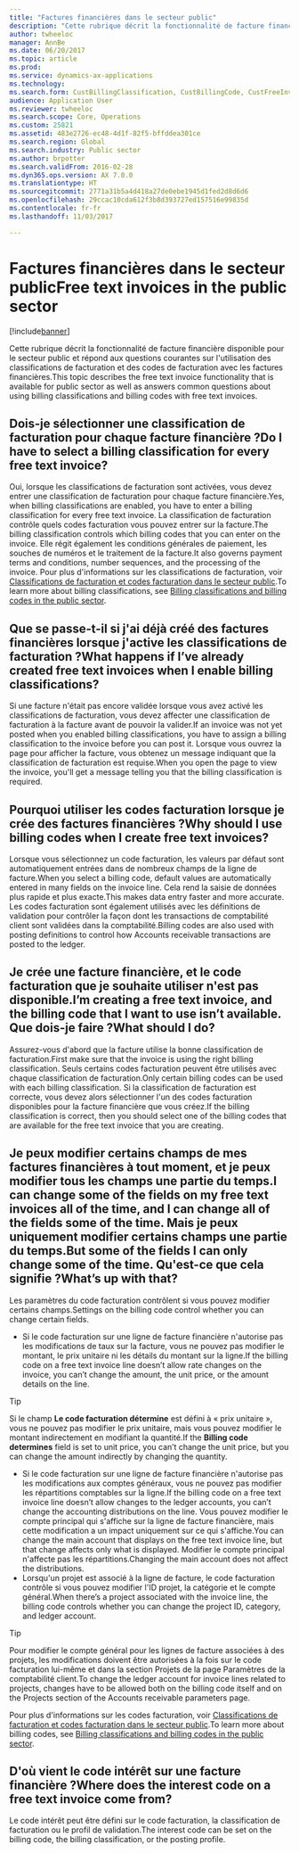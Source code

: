 ```yaml
---
title: "Factures financières dans le secteur public"
description: "Cette rubrique décrit la fonctionnalité de facture financière disponible pour le secteur public et répond aux questions courantes sur l'utilisation des classifications de facturation et des codes de facturation avec les factures financières."
author: twheeloc
manager: AnnBe
ms.date: 06/20/2017
ms.topic: article
ms.prod: 
ms.service: dynamics-ax-applications
ms.technology: 
ms.search.form: CustBillingClassification, CustBillingCode, CustFreeInvoice
audience: Application User
ms.reviewer: twheeloc
ms.search.scope: Core, Operations
ms.custom: 25821
ms.assetid: 483e2726-ec48-4d1f-82f5-bffddea301ce
ms.search.region: Global
ms.search.industry: Public sector
ms.author: brpotter
ms.search.validFrom: 2016-02-28
ms.dyn365.ops.version: AX 7.0.0
ms.translationtype: HT
ms.sourcegitcommit: 2771a31b5a4d418a27de0ebe1945d1fed2d8d6d6
ms.openlocfilehash: 29ccac10cda612f3b8d393727ed157516e99835d
ms.contentlocale: fr-fr
ms.lasthandoff: 11/03/2017

---
```


# <a name="free-text-invoices-in-the-public-sector"></a><span data-ttu-id="03a0b-103">Factures financières dans le secteur public</span><span class="sxs-lookup"><span data-stu-id="03a0b-103">Free text invoices in the public sector</span></span>

[!include[banner](../includes/banner.md)]


<span data-ttu-id="03a0b-104">Cette rubrique décrit la fonctionnalité de facture financière disponible pour le secteur public et répond aux questions courantes sur l'utilisation des classifications de facturation et des codes de facturation avec les factures financières.</span><span class="sxs-lookup"><span data-stu-id="03a0b-104">This topic describes the free text invoice functionality that is available for public sector as well as answers common questions about using billing classifications and billing codes with free text invoices.</span></span>

<a name="do-i-have-to-select-a-billing-classification-for-every-free-text-invoice"></a><span data-ttu-id="03a0b-105">Dois-je sélectionner une classification de facturation pour chaque facture financière ?</span><span class="sxs-lookup"><span data-stu-id="03a0b-105">Do I have to select a billing classification for every free text invoice?</span></span>
-------------------------------------------------------------------------

<span data-ttu-id="03a0b-106">Oui, lorsque les classifications de facturation sont activées, vous devez entrer une classification de facturation pour chaque facture financière.</span><span class="sxs-lookup"><span data-stu-id="03a0b-106">Yes, when billing classifications are enabled, you have to enter a billing classification for every free text invoice.</span></span> <span data-ttu-id="03a0b-107">La classification de facturation contrôle quels codes facturation vous pouvez entrer sur la facture.</span><span class="sxs-lookup"><span data-stu-id="03a0b-107">The billing classification controls which billing codes that you can enter on the invoice.</span></span> <span data-ttu-id="03a0b-108">Elle régit également les conditions générales de paiement, les souches de numéros et le traitement de la facture.</span><span class="sxs-lookup"><span data-stu-id="03a0b-108">It also governs payment terms and conditions, number sequences, and the processing of the invoice.</span></span> <span data-ttu-id="03a0b-109">Pour plus d'informations sur les classifications de facturation, voir [Classifications de facturation et codes facturation dans le secteur public](billing-classifications-billing-codes-public-sector.md).</span><span class="sxs-lookup"><span data-stu-id="03a0b-109">To learn more about billing classifications, see [Billing classifications and billing codes in the public sector](billing-classifications-billing-codes-public-sector.md).</span></span>

## <a name="what-happens-if-ive-already-created-free-text-invoices-when-i-enable-billing-classifications"></a><span data-ttu-id="03a0b-110">Que se passe-t-il si j'ai déjà créé des factures financières lorsque j'active les classifications de facturation ?</span><span class="sxs-lookup"><span data-stu-id="03a0b-110">What happens if I’ve already created free text invoices when I enable billing classifications?</span></span>
<span data-ttu-id="03a0b-111">Si une facture n'était pas encore validée lorsque vous avez activé les classifications de facturation, vous devez affecter une classification de facturation à la facture avant de pouvoir la valider.</span><span class="sxs-lookup"><span data-stu-id="03a0b-111">If an invoice was not yet posted when you enabled billing classifications, you have to assign a billing classification to the invoice before you can post it.</span></span> <span data-ttu-id="03a0b-112">Lorsque vous ouvrez la page pour afficher la facture, vous obtenez un message indiquant que la classification de facturation est requise.</span><span class="sxs-lookup"><span data-stu-id="03a0b-112">When you open the page to view the invoice, you'll get a message telling you that the billing classification is required.</span></span>

## <a name="why-should-i-use-billing-codes-when-i-create-free-text-invoices"></a><span data-ttu-id="03a0b-113">Pourquoi utiliser les codes facturation lorsque je crée des factures financières ?</span><span class="sxs-lookup"><span data-stu-id="03a0b-113">Why should I use billing codes when I create free text invoices?</span></span>
<span data-ttu-id="03a0b-114">Lorsque vous sélectionnez un code facturation, les valeurs par défaut sont automatiquement entrées dans de nombreux champs de la ligne de facture.</span><span class="sxs-lookup"><span data-stu-id="03a0b-114">When you select a billing code, default values are automatically entered in many fields on the invoice line.</span></span> <span data-ttu-id="03a0b-115">Cela rend la saisie de données plus rapide et plus exacte.</span><span class="sxs-lookup"><span data-stu-id="03a0b-115">This makes data entry faster and more accurate.</span></span> <span data-ttu-id="03a0b-116">Les codes facturation sont également utilisés avec les définitions de validation pour contrôler la façon dont les transactions de comptabilité client sont validées dans la comptabilité.</span><span class="sxs-lookup"><span data-stu-id="03a0b-116">Billing codes are also used with posting definitions to control how Accounts receivable transactions are posted to the ledger.</span></span>

## <a name="im-creating-a-free-text-invoice-and-the-billing-code-that-i-want-to-use-isnt-available-what-should-i-do"></a><span data-ttu-id="03a0b-117">Je crée une facture financière, et le code facturation que je souhaite utiliser n'est pas disponible.</span><span class="sxs-lookup"><span data-stu-id="03a0b-117">I’m creating a free text invoice, and the billing code that I want to use isn’t available.</span></span> <span data-ttu-id="03a0b-118">Que dois-je faire ?</span><span class="sxs-lookup"><span data-stu-id="03a0b-118">What should I do?</span></span>
<span data-ttu-id="03a0b-119">Assurez-vous d'abord que la facture utilise la bonne classification de facturation.</span><span class="sxs-lookup"><span data-stu-id="03a0b-119">First make sure that the invoice is using the right billing classification.</span></span> <span data-ttu-id="03a0b-120">Seuls certains codes facturation peuvent être utilisés avec chaque classification de facturation.</span><span class="sxs-lookup"><span data-stu-id="03a0b-120">Only certain billing codes can be used with each billing classification.</span></span> <span data-ttu-id="03a0b-121">Si la classification de facturation est correcte, vous devez alors sélectionner l'un des codes facturation disponibles pour la facture financière que vous créez.</span><span class="sxs-lookup"><span data-stu-id="03a0b-121">If the billing classification is correct, then you should select one of the billing codes that are available for the free text invoice that you are creating.</span></span>

## <a name="i-can-change-some-of-the-fields-on-my-free-text-invoices-all-of-the-time-and-i-can-change-all-of-the-fields-some-of-the-time-but-some-of-the-fields-i-can-only-change-some-of-the-time-whats-up-with-that"></a><span data-ttu-id="03a0b-122">Je peux modifier certains champs de mes factures financières à tout moment, et je peux modifier tous les champs une partie du temps.</span><span class="sxs-lookup"><span data-stu-id="03a0b-122">I can change some of the fields on my free text invoices all of the time, and I can change all of the fields some of the time.</span></span> <span data-ttu-id="03a0b-123">Mais je peux uniquement modifier certains champs une partie du temps.</span><span class="sxs-lookup"><span data-stu-id="03a0b-123">But some of the fields I can only change some of the time.</span></span> <span data-ttu-id="03a0b-124">Qu'est-ce que cela signifie ?</span><span class="sxs-lookup"><span data-stu-id="03a0b-124">What’s up with that?</span></span>
<span data-ttu-id="03a0b-125">Les paramètres du code facturation contrôlent si vous pouvez modifier certains champs.</span><span class="sxs-lookup"><span data-stu-id="03a0b-125">Settings on the billing code control whether you can change certain fields.</span></span>

-   <span data-ttu-id="03a0b-126">Si le code facturation sur une ligne de facture financière n'autorise pas les modifications de taux sur la facture, vous ne pouvez pas modifier le montant, le prix unitaire ni les détails du montant sur la ligne.</span><span class="sxs-lookup"><span data-stu-id="03a0b-126">If the billing code on a free text invoice line doesn’t allow rate changes on the invoice, you can’t change the amount, the unit price, or the amount details on the line.</span></span> 

> [!TIP] 
> <span data-ttu-id="03a0b-127">Si le champ **Le code facturation détermine** est défini à « prix unitaire », vous ne pouvez pas modifier le prix unitaire, mais vous pouvez modifier le montant indirectement en modifiant la quantité.</span><span class="sxs-lookup"><span data-stu-id="03a0b-127">If the **Billing code determines** field is set to unit price, you can’t change the unit price, but you can change the amount indirectly by changing the quantity.</span></span>

-   <span data-ttu-id="03a0b-128">Si le code facturation sur une ligne de facture financière n'autorise pas les modifications aux comptes généraux, vous ne pouvez pas modifier les répartitions comptables sur la ligne.</span><span class="sxs-lookup"><span data-stu-id="03a0b-128">If the billing code on a free text invoice line doesn’t allow changes to the ledger accounts, you can’t change the accounting distributions on the line.</span></span> <span data-ttu-id="03a0b-129">Vous pouvez modifier le compte principal qui s'affiche sur la ligne de facture financière, mais cette modification a un impact uniquement sur ce qui s'affiche.</span><span class="sxs-lookup"><span data-stu-id="03a0b-129">You can change the main account that displays on the free text invoice line, but that change affects only what is displayed.</span></span> <span data-ttu-id="03a0b-130">Modifier le compte principal n'affecte pas les répartitions.</span><span class="sxs-lookup"><span data-stu-id="03a0b-130">Changing the main account does not affect the distributions.</span></span>
-   <span data-ttu-id="03a0b-131">Lorsqu'un projet est associé à la ligne de facture, le code facturation contrôle si vous pouvez modifier l'ID projet, la catégorie et le compte général.</span><span class="sxs-lookup"><span data-stu-id="03a0b-131">When there’s a project associated with the invoice line, the billing code controls whether you can change the project ID, category, and ledger account.</span></span> 

> [!TIP] 
> <span data-ttu-id="03a0b-132">Pour modifier le compte général pour les lignes de facture associées à des projets, les modifications doivent être autorisées à la fois sur le code facturation lui-même et dans la section Projets de la page Paramètres de la comptabilité client.</span><span class="sxs-lookup"><span data-stu-id="03a0b-132">To change the ledger account for invoice lines related to projects, changes have to be allowed both on the billing code itself and on the Projects section of the Accounts receivable parameters page.</span></span>

<span data-ttu-id="03a0b-133">Pour plus d'informations sur les codes facturation, voir [Classifications de facturation et codes facturation dans le secteur public](billing-classifications-billing-codes-public-sector.md).</span><span class="sxs-lookup"><span data-stu-id="03a0b-133">To learn more about billing codes, see [Billing classifications and billing codes in the public sector](billing-classifications-billing-codes-public-sector.md).</span></span>

## <a name="where-does-the-interest-code-on-a-free-text-invoice-come-from"></a><span data-ttu-id="03a0b-134">D'où vient le code intérêt sur une facture financière ?</span><span class="sxs-lookup"><span data-stu-id="03a0b-134">Where does the interest code on a free text invoice come from?</span></span>
<span data-ttu-id="03a0b-135">Le code intérêt peut être défini sur le code facturation, la classification de facturation ou le profil de validation.</span><span class="sxs-lookup"><span data-stu-id="03a0b-135">The interest code can be set on the billing code, the billing classification, or the posting profile.</span></span>






